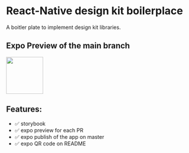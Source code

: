 # React-Native design kit boilerplace

A boitler plate to implement design kit libraries.

## Expo Preview of the main branch 

<img src="https://user-images.githubusercontent.com/1410314/139832018-2efdbf88-22ee-4fed-902a-6bb829ad336c.png" width="100" />


## Features: 
- ✅ storybook
- ✅ expo preview for each PR
- ✅ expo publish of the app on master
- ✅ expo QR code on README
